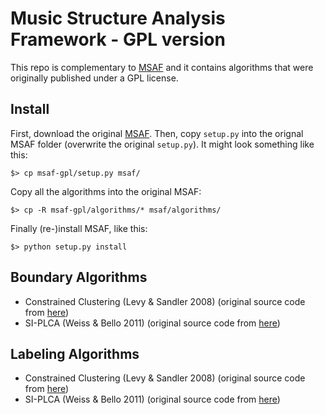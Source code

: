 # Music Structure Analysis Framework - GPL version

This repo is complementary to [MSAF](https://github.com/urinieto/msaf) and it
contains algorithms that were originally published under a GPL license.

## Install

First, download the original [MSAF](https://github.com/urinieto/msaf).
Then, copy `setup.py` into the orignal MSAF folder (overwrite the original `setup.py`).
It might look something like this:
    
    $> cp msaf-gpl/setup.py msaf/

Copy all the algorithms into the original MSAF:

    $> cp -R msaf-gpl/algorithms/* msaf/algorithms/

Finally (re-)install MSAF, like this:

    $> python setup.py install

## Boundary Algorithms ##

* Constrained Clustering (Levy & Sandler 2008) (original source code from [here](http://code.soundsoftware.ac.uk/projects/qm-dsp))
* SI-PLCA (Weiss & Bello 2011) (original source code from [here](http://ronw.github.io/siplca-segmentation/))

## Labeling Algorithms ##

* Constrained Clustering (Levy & Sandler 2008) (original source code from [here](http://code.soundsoftware.ac.uk/projects/qm-dsp))
* SI-PLCA (Weiss & Bello 2011) (original source code from [here](http://ronw.github.io/siplca-segmentation/))
